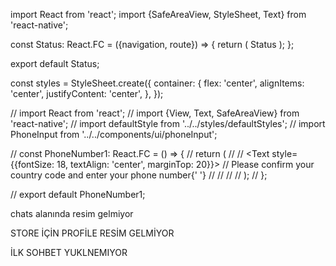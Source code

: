 import React from 'react';
import {SafeAreaView, StyleSheet, Text} from 'react-native';

const Status: React.FC<Props> = ({navigation, route}) => {
return (
<SafeAreaView style={styles.container}>
<Text>Status</Text>
</SafeAreaView>
);
};

export default Status;

const styles = StyleSheet.create({
container: {
flex: 'center',
alignItems: 'center',
justifyContent: 'center',
},
});

// import React from 'react';
// import {View, Text, SafeAreaView} from 'react-native';
// import defaultStyle from '../../styles/defaultStyles';
// import PhoneInput from '../../components/ui/phoneInput';

// const PhoneNumber1: React.FC = () => {
// return (
// <SafeAreaView style={defaultStyle.container}>
// <Text style={{fontSize: 18, textAlign: 'center', marginTop: 20}}>
// Please confirm your country code and enter your phone number{' '}
// </Text>
// <PhoneInput />
// </SafeAreaView>
// );
// };

// export default PhoneNumber1;

chats alanında resim gelmiyor

STORE İÇİN PROFİLE RESİM GELMİYOR

İLK SOHBET YUKLNEMIYOR
